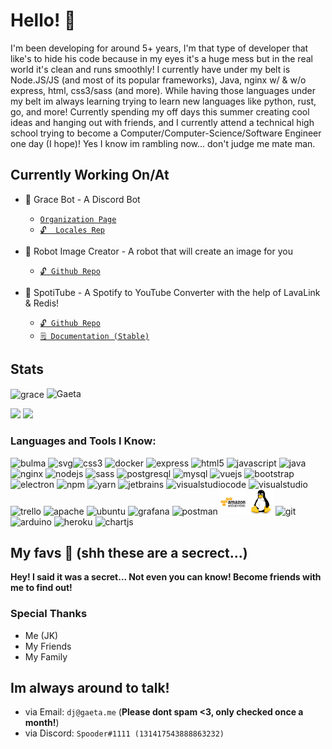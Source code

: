 # Hello! 👋

  I'm been developing for around 5+ years, I'm that type of developer that like's to hide his code because in my eyes it's a huge mess but in the real world it's clean and runs smoothly! I currently have under my belt is Node.JS/JS (and most of its popular frameworks), Java, nginx w/ & w/o express, html, css3/sass (and more). While having those languages under my belt im always learning trying to learn new languages like python, rust, go, and more! Currently spending my off days this summer creating cool ideas and hanging out with friends, and I currently attend a technical high school trying to become a Computer/Computer-Science/Software Engineer one day (I hope)! Yes I know im rambling now... don't judge me mate man.

## Currently Working On/At
- 🤖 Grace Bot - A Discord Bot
  - [``Organization Page``](https://github.com/BotGrace)
  - [``🔓  Locales Rep``](https://github.com/Gaeta/Grace-locales)

- 🤖 Robot Image Creator - A robot that will create an image for you
  - [``🔓 Github Repo``](https://github.com/Gaeta/robotImageCreator)

- 🎵 SpotiTube - A Spotify to YouTube Converter with the help of LavaLink & Redis!
  - [``🔓 Github Repo``](https://github.com/BotGrace/SpotiTube)
  - [``🗒️ Documentation (Stable)``](https://spotitube.git.gracebot.net?ref=Gaeta)

## Stats
<img align="center" src="https://github-readme-streak-stats.herokuapp.com?user=Gaeta&theme=onedark&fire=D64BEA&ring=9656EB&sideLabels=FFFFFF&currStreakNum=3682EC&sideNums=3682EC&dates=959EAB&currStreakLabel=FFFFFF&count_private=true" alt="grace" />
<img src="https://github-profile-trophy.vercel.app/?username=Gaeta&count_private=true&theme=onedark&margin-w=15" alt="Gaeta" />

<img src="https://github-readme-stats.vercel.app/api/top-langs/?username=Gaeta&show_icons=true&title_color=d64bea&theme=onedark&text_color=fff&icon_color=9656eb&include_all_commits=true&count_private=true&line_height=20&layout=compact&hide=html&cache=false" />  <img src="https://github-readme-stats.vercel.app/api?username=Gaeta&show_icons=true&title_color=d64bea&theme=onedark&text_color=fff&icon_color=9656eb&include_all_commits=true&count_private=true&line_height=20&cache=false" />

### Languages and Tools I Know:
<img src="https://cdn.svgporn.com/logos/bulma.svg" alt="bulma" width="40" height="40"/> <img src="https://cdn.svgporn.com/logos/c-plusplus.svg" alt="svg" width="40" height="40"/><img src="https://cdn.svgporn.com/logos/css-3.svg" alt="css3" width="40" height="40"/> <img src="https://cdn.svgporn.com/logos/docker-icon.svg" alt="docker" width="40" height="40"/> <img src="https://cdn.svgporn.com/logos/express.svg" style="background-color: white;" alt="express" width="40" height="40"/> <img src="https://cdn.svgporn.com/logos/html-5.svg" alt="html5" width="40" height="40"/> <img src="https://cdn.svgporn.com/logos/javascript.svg" alt="javascript" width="40" height="40"/> <img src="https://cdn.svgporn.com/logos/java.svg" alt="java" width="40" height="40"/> <img src="https://cdn.svgporn.com/logos/nginx.svg" alt="nginx" width="40" height="40"/> <img src="https://cdn.svgporn.com/logos/nodejs-icon.svg" alt="nodejs" width="40" height="40"/> <img src="https://cdn.svgporn.com/logos/sass.svg" alt="sass" width="40" height="40"/> <img src="https://cdn.svgporn.com/logos/postgresql.svg" alt="postgresql" width="40" height="40"/> <img src="https://cdn.svgporn.com/logos/mysql.svg" alt="mysql" width="40" height="40"/> <img src="https://cdn.svgporn.com/logos/vue.svg" alt="vuejs" width="40" height="40"/> <img src="https://cdn.svgporn.com/logos/bootstrap.svg" alt="bootstrap" width="40" height="40"/> <img src="https://cdn.svgporn.com/logos/electron.svg" alt="electron" width="40" height="40"/> <img src="https://cdn.svgporn.com/logos/npm-icon.svg" alt="npm" width="40" height="40"/> <img src="https://cdn.svgporn.com/logos/yarn.svg" alt="yarn" width="40" height="40"/> <img src="https://cdn.svgporn.com/logos/jetbrains.svg" alt="jetbrains" width="40" height="40"/> <img src="https://cdn.svgporn.com/logos/visual-studio-code.svg" alt="visualstudiocode" width="40" height="40"/> <img src="https://cdn.svgporn.com/logos/visual-studio.svg" alt="visualstudio" width="40" height="40"/> <img src="https://cdn.svgporn.com/logos/trello.svg" alt="trello" width="40" height="40"/> <img src="https://cdn.svgporn.com/logos/apache.svg" alt="apache" width="40" height="40"/> <img src="https://cdn.svgporn.com/logos/ubuntu.svg" alt="ubuntu" width="40" height="40"/> <img src="https://www.vectorlogo.zone/logos/grafana/grafana-icon.svg" alt="grafana" width="40" height="40"/> <img src="https://www.vectorlogo.zone/logos/getpostman/getpostman-icon.svg" alt="postman" width="40" height="40"/> <img src="https://raw.githubusercontent.com/devicons/devicon/master/icons/amazonwebservices/amazonwebservices-original-wordmark.svg" alt="amazonwebservices" width="40" height="40"/> <img src="https://raw.githubusercontent.com/devicons/devicon/master/icons/linux/linux-original.svg" alt="linux" width="40" height="40"/> <img src="https://www.vectorlogo.zone/logos/git-scm/git-scm-icon.svg" alt="git" width="40" height="40"/> <img src="https://cdn.worldvectorlogo.com/logos/arduino-1.svg" alt="arduino" width="40" height="40"/> <img src="https://www.vectorlogo.zone/logos/heroku/heroku-icon.svg" alt="heroku" width="40" height="40"/> <img src="https://www.chartjs.org/media/logo-title.svg" alt="chartjs" width="40" height="40"/>

## My favs 💙 (shh these are a secrect...)
**Hey! I said it was a secret... Not even you can know! Become friends with me to find out!**

### Special Thanks
  - Me (JK)
  - My Friends
  - My Family

## Im always around to talk!
- via Email: ``dj@gaeta.me`` (**Please dont spam <3, only checked once a month!**)
- via Discord: ``Spooder#1111 (131417543888863232)``

